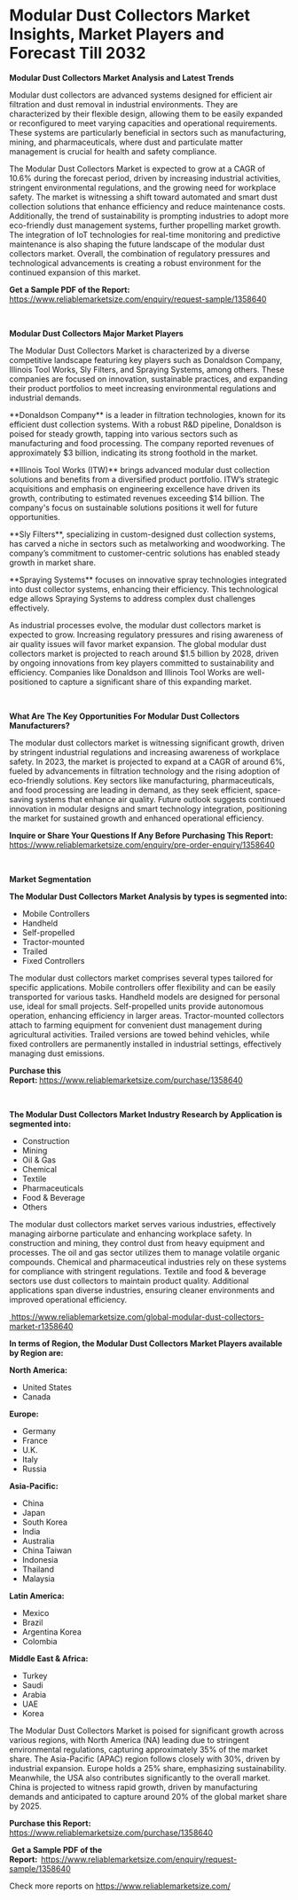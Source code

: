 <p><h1>Modular Dust Collectors Market Insights, Market Players and Forecast Till 2032</h1></p><p><strong>Modular Dust Collectors Market Analysis and Latest Trends</strong></p>
<p><p>Modular dust collectors are advanced systems designed for efficient air filtration and dust removal in industrial environments. They are characterized by their flexible design, allowing them to be easily expanded or reconfigured to meet varying capacities and operational requirements. These systems are particularly beneficial in sectors such as manufacturing, mining, and pharmaceuticals, where dust and particulate matter management is crucial for health and safety compliance.</p><p>The Modular Dust Collectors Market is expected to grow at a CAGR of 10.6% during the forecast period, driven by increasing industrial activities, stringent environmental regulations, and the growing need for workplace safety. The market is witnessing a shift toward automated and smart dust collection solutions that enhance efficiency and reduce maintenance costs. Additionally, the trend of sustainability is prompting industries to adopt more eco-friendly dust management systems, further propelling market growth. The integration of IoT technologies for real-time monitoring and predictive maintenance is also shaping the future landscape of the modular dust collectors market. Overall, the combination of regulatory pressures and technological advancements is creating a robust environment for the continued expansion of this market.</p></p>
<p><strong>Get a Sample PDF of the Report:&nbsp;</strong> <a href="https://www.reliablemarketsize.com/enquiry/request-sample/1358640?utm_campaign=3512&utm_medium=2&utm_source=Github&utm_content=ia&utm_term=22032025&utm_id=modular-dust-collectors">https://www.reliablemarketsize.com/enquiry/request-sample/1358640</a></p>
<p>&nbsp;</p>
<p><strong>Modular Dust Collectors Major Market Players</strong></p>
<p><p>The Modular Dust Collectors Market is characterized by a diverse competitive landscape featuring key players such as Donaldson Company, Illinois Tool Works, Sly Filters, and Spraying Systems, among others. These companies are focused on innovation, sustainable practices, and expanding their product portfolios to meet increasing environmental regulations and industrial demands.</p><p>**Donaldson Company** is a leader in filtration technologies, known for its efficient dust collection systems. With a robust R&D pipeline, Donaldson is poised for steady growth, tapping into various sectors such as manufacturing and food processing. The company reported revenues of approximately $3 billion, indicating its strong foothold in the market.</p><p>**Illinois Tool Works (ITW)** brings advanced modular dust collection solutions and benefits from a diversified product portfolio. ITW’s strategic acquisitions and emphasis on engineering excellence have driven its growth, contributing to estimated revenues exceeding $14 billion. The company's focus on sustainable solutions positions it well for future opportunities.</p><p>**Sly Filters**, specializing in custom-designed dust collection systems, has carved a niche in sectors such as metalworking and woodworking. The company’s commitment to customer-centric solutions has enabled steady growth in market share.</p><p>**Spraying Systems** focuses on innovative spray technologies integrated into dust collector systems, enhancing their efficiency. This technological edge allows Spraying Systems to address complex dust challenges effectively.</p><p>As industrial processes evolve, the modular dust collectors market is expected to grow. Increasing regulatory pressures and rising awareness of air quality issues will favor market expansion. The global modular dust collectors market is projected to reach around $1.5 billion by 2028, driven by ongoing innovations from key players committed to sustainability and efficiency. Companies like Donaldson and Illinois Tool Works are well-positioned to capture a significant share of this expanding market.</p></p>
<p>&nbsp;</p>
<p><strong>What Are The Key Opportunities For Modular Dust Collectors Manufacturers?</strong></p>
<p><p>The modular dust collectors market is witnessing significant growth, driven by stringent industrial regulations and increasing awareness of workplace safety. In 2023, the market is projected to expand at a CAGR of around 6%, fueled by advancements in filtration technology and the rising adoption of eco-friendly solutions. Key sectors like manufacturing, pharmaceuticals, and food processing are leading in demand, as they seek efficient, space-saving systems that enhance air quality. Future outlook suggests continued innovation in modular designs and smart technology integration, positioning the market for sustained growth and enhanced operational efficiency.</p></p>
<p><strong>Inquire or Share Your Questions If Any Before Purchasing This Report:</strong> <a href="https://www.reliablemarketsize.com/enquiry/pre-order-enquiry/1358640?utm_campaign=3512&utm_medium=2&utm_source=Github&utm_content=ia&utm_term=22032025&utm_id=modular-dust-collectors">https://www.reliablemarketsize.com/enquiry/pre-order-enquiry/1358640</a></p>
<p>&nbsp;</p>
<p><strong>Market Segmentation</strong></p>
<p><strong>The Modular Dust Collectors Market Analysis by types is segmented into:</strong></p>
<p><ul><li>Mobile Controllers</li><li>Handheld</li><li>Self-propelled</li><li>Tractor-mounted</li><li>Trailed</li><li>Fixed Controllers</li></ul></p>
<p><p>The modular dust collectors market comprises several types tailored for specific applications. Mobile controllers offer flexibility and can be easily transported for various tasks. Handheld models are designed for personal use, ideal for small projects. Self-propelled units provide autonomous operation, enhancing efficiency in larger areas. Tractor-mounted collectors attach to farming equipment for convenient dust management during agricultural activities. Trailed versions are towed behind vehicles, while fixed controllers are permanently installed in industrial settings, effectively managing dust emissions.</p></p>
<p><strong>Purchase this Report:&nbsp;</strong><a href="https://www.reliablemarketsize.com/purchase/1358640?utm_campaign=3512&utm_medium=2&utm_source=Github&utm_content=ia&utm_term=22032025&utm_id=modular-dust-collectors">https://www.reliablemarketsize.com/purchase/1358640</a></p>
<p>&nbsp;</p>
<p><strong>The Modular Dust Collectors Market Industry Research by Application is segmented into:</strong></p>
<p><ul><li>Construction</li><li>Mining</li><li>Oil & Gas</li><li>Chemical</li><li>Textile</li><li>Pharmaceuticals</li><li>Food & Beverage</li><li>Others</li></ul></p>
<p><p>The modular dust collectors market serves various industries, effectively managing airborne particulate and enhancing workplace safety. In construction and mining, they control dust from heavy equipment and processes. The oil and gas sector utilizes them to manage volatile organic compounds. Chemical and pharmaceutical industries rely on these systems for compliance with stringent regulations. Textile and food & beverage sectors use dust collectors to maintain product quality. Additional applications span diverse industries, ensuring cleaner environments and improved operational efficiency.</p></p>
<p><a href="https://www.reliablemarketsize.com/global-modular-dust-collectors-market-r1358640?utm_campaign=3512&utm_medium=2&utm_source=Github&utm_content=ia&utm_term=22032025&utm_id=modular-dust-collectors">&nbsp;https://www.reliablemarketsize.com/global-modular-dust-collectors-market-r1358640</a></p>
<p><strong>In terms of Region, the Modular Dust Collectors Market Players available by Region are:</strong></p>
<p>
    <p> <strong> North America: </strong>
        <ul>
            <li>United States</li>
            <li>Canada</li>
        </ul>
        </p> 
    <p> <strong> Europe: </strong>
        <ul>
            <li>Germany</li>
            <li>France</li>
            <li>U.K.</li>
            <li>Italy</li>
            <li>Russia</li>
        </ul>
        </p> 
    <p> <strong> Asia-Pacific: </strong>
        <ul>
            <li>China</li>
            <li>Japan</li>
            <li>South Korea</li>
            <li>India</li>
            <li>Australia</li>
            <li>China Taiwan</li>
            <li>Indonesia</li>
            <li>Thailand</li>
            <li>Malaysia</li>
        </ul>
        </p> 
    <p> <strong> Latin America: </strong>
        <ul>
            <li>Mexico</li>
            <li>Brazil</li>
            <li>Argentina Korea</li>
            <li>Colombia</li>
        </ul>
        </p> 
    <p> <strong> Middle East & Africa: </strong>
        <ul>
            <li>Turkey</li>
            <li>Saudi</li>
            <li>Arabia</li>
            <li>UAE</li>
            <li>Korea</li>
        </ul>
    </p>
    </p>
<p><p>The Modular Dust Collectors Market is poised for significant growth across various regions, with North America (NA) leading due to stringent environmental regulations, capturing approximately 35% of the market share. The Asia-Pacific (APAC) region follows closely with 30%, driven by industrial expansion. Europe holds a 25% share, emphasizing sustainability. Meanwhile, the USA also contributes significantly to the overall market. China is projected to witness rapid growth, driven by manufacturing demands and anticipated to capture around 20% of the global market share by 2025.</p></p>
<p><strong>Purchase this Report: </strong><a href="https://www.reliablemarketsize.com/purchase/1358640?utm_campaign=3512&utm_medium=2&utm_source=Github&utm_content=ia&utm_term=22032025&utm_id=modular-dust-collectors">https://www.reliablemarketsize.com/purchase/1358640</a></p>
<p>&nbsp;<strong>Get a Sample PDF of the Report:&nbsp;&nbsp;</strong><a href="https://www.reliablemarketsize.com/enquiry/request-sample/1358640?utm_campaign=3512&utm_medium=2&utm_source=Github&utm_content=ia&utm_term=22032025&utm_id=modular-dust-collectors">https://www.reliablemarketsize.com/enquiry/request-sample/1358640</a></p>
<p><strong></strong></p>
<p>Check more reports on <a href="https://www.reliablemarketsize.com/?utm_campaign=3512&utm_medium=2&utm_source=Github&utm_content=ia&utm_term=22032025&utm_id=modular-dust-collectors">https://www.reliablemarketsize.com/</a></p>